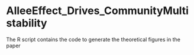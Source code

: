 # AlleeEffect_Drives_CommunityMultistability
 The R script contains the code to generate the theoretical figures in the paper
